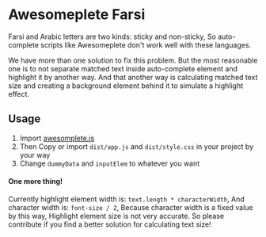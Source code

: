 # Awesomeplete Farsi

Farsi and Arabic letters are two kinds: sticky and non-sticky, So auto-complete scripts like Awesomeplete don't work well with these languages.

We have more than one solution to fix this problem. But the most reasonable one is to not separate matched text inside auto-complete element and highlight it by another way. And that another way is calculating matched text size and creating a background element behind it to simulate a highlight effect.

## Usage
1. Import [awesomplete.js](https://leaverou.github.io/awesomplete/)
2. Then Copy or import `dist/app.js` and `dist/style.css` in your project by your way
3. Change `dummyData` and `inputElem` to whatever you want

#### One more thing!
Currently highlight element width is: `text.length * characterWidth`, And character width is: `font-size / 2`, Because character width is a fixed value by this way, Highlight element size is not very accurate. So please contribute if you find a better solution for calculating text size!